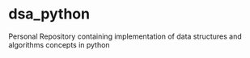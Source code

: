 # dsa_python
Personal Repository containing implementation of data structures and algorithms concepts in python
